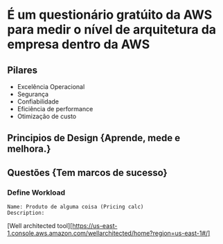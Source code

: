 # É um questionário gratúito da AWS para medir o nível de arquitetura da empresa dentro da AWS
## Pilares
- Excelência Operacional
- Segurança
- Confiabilidade
- Eficiência de performance
- Otimização de custo

## Principios de Design  {Aprende, mede e melhora.}

## Questões {Tem marcos de sucesso}

### Define Workload
    Name: Produto de alguma coisa (Pricing calc)
    Description: 

[Well architected tool][https://us-east-1.console.aws.amazon.com/wellarchitected/home?region=us-east-1#/] 